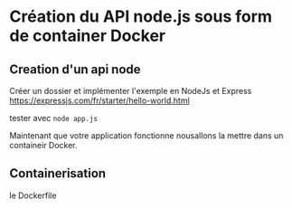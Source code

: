 # Création du API node.js sous form de container Docker

## Creation d'un api node

Créer un dossier et implémenter l'exemple en NodeJs et Express
https://expressjs.com/fr/starter/hello-world.html

tester avec `node app.js`

Maintenant que votre application fonctionne nousallons la mettre dans un containeir Docker.

## Containerisation

le Dockerfile



